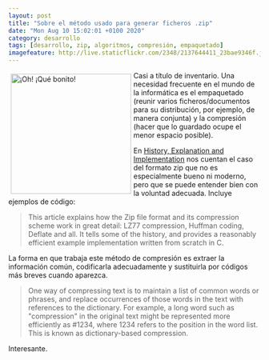 ```yaml
--- 
layout: post
title: "Sobre el método usado para generar ficheros .zip"
date: "Mon Aug 10 15:02:01 +0100 2020"
category: desarrollo
tags: [desarrollo, zip, algoritmos, compresión, empaquetado]
imagefeature: http://live.staticflickr.com/2348/2137644411_23bae9346f.jpg
---
```


<a href="https://www.flickr.com/photos/fernand0/2137644411/" title="¡Oh! ¡Qué bonito! "><img src="http://live.staticflickr.com/2348/2137644411_23bae9346f.jpg" alt="¡Oh! ¡Qué bonito! " width="240" style="float:left; margin:5px"></a>

Casi a título de inventario. Una necesidad frecuente en el mundo de la informática es el empaquetado (reunir varios ficheros/documentos para su distribución, por ejemplo, de manera conjunta) y la compresión (hacer que lo guardado ocupe el menor espacio posible).

En [History, Explanation and Implementation](https://www.hanshq.net/zip.html) nos cuentan el caso del formato zip que no es especialmente bueno ni moderno, pero que se puede entender bien con la voluntad adecuada. Incluye ejemplos de código:

> This article explains how the Zip file format and its compression scheme work in great detail: LZ77 compression, Huffman coding, Deflate and all. It tells some of the history, and provides a reasonably efficient example implementation written from scratch in C. 

La forma en que trabaja este método de compresión es extraer la información común, codificarla adecuadamente y sustituirla por códigos más breves cuando aparezca.

> One way of compressing text is to maintain a list of common words or phrases, and replace occurrences of those words in the text with references to the dictionary. For example, a long word such as "compression" in the original text might be represented more efficiently as #1234, where 1234 refers to the position in the word list. This is known as dictionary-based compression.

Interesante.
